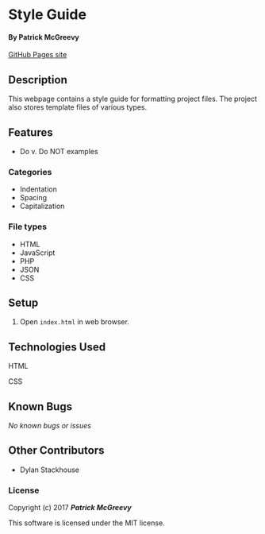 # Style Guide

#### By Patrick McGreevy

[GitHub Pages site](https://ptown-epicodus.github.io/style-guide/)

## Description

This webpage contains a style guide for formatting project files. The project also stores template files of various types.

## Features
* Do v. Do NOT examples
### Categories
* Indentation
* Spacing
* Capitalization
### File types
* HTML
* JavaScript
* PHP
* JSON
* CSS

## Setup

1. Open `index.html` in web browser.

## Technologies Used

HTML

CSS

## Known Bugs

_No known bugs or issues_

## Other Contributors
* Dylan Stackhouse

### License

Copyright (c) 2017 _**Patrick McGreevy**_

This software is licensed under the MIT license.
